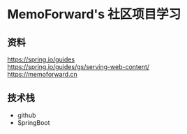 # MemoForward's 社区项目学习

## 资料
https://spring.io/guides \
https://spring.io/guides/gs/serving-web-content/ \
https://memoforward.cn

## 技术栈
- github
- SpringBoot
